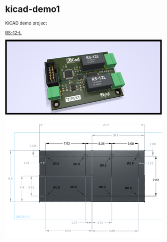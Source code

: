 # kicad-demo1
KiCAD demo project

[RS-12-L](https://www.tme.eu/en/Document/c23d5af46047cd50f4ab84101c968917/rs.pdf)

![demo](/hw/demo1.png)

![demo](/hw/RS-12-L.png)

